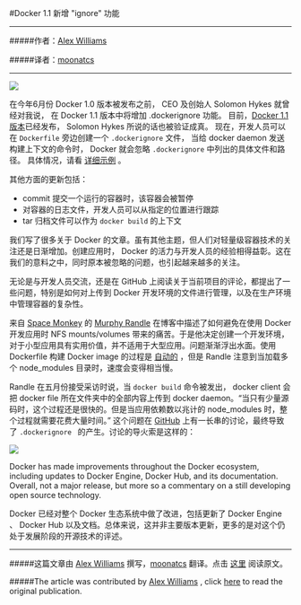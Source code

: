 
#Docker 1.1 新增 "ignore" 功能

***

#####作者：[Alex Williams](https://twitter.com/alexwilliams)

#####译者：[moonatcs](https://code.csdn.net/moonatcs)

***

![](http://thenewstack.io/wp-content/uploads/2014/04/homepage-docker-logo.png)

在今年6月份 Docker 1.0 版本被发布之前， CEO 及创始人 Solomon Hykes 就曾经对我说，
在 Docker 1.1 版本中将增加 .dockerignore 功能。
目前，[Docker 1.1 版本](http://blog.docker.com/2014/07/announcing-docker-1-1/)已经发布，
Solomon Hykes 所说的话也被验证成真。
现在，开发人员可以在 `Dockerfile` 旁边创建一个 `.dockerignore` 文件，
当给 docker daemon 发送构建上下文的命令时，
Docker 就会忽略 `.dockerignore` 中列出的具体文件和路径。
具体情况，请看 [详细示例](https://github.com/docker/docker/blob/master/.dockerignore) 。

其他方面的更新包括：

* commit 提交一个运行的容器时，该容器会被暂停
* 对容器的日志文件，开发人员可以从指定的位置进行跟踪
* tar 归档文件可以作为 `docker build` 的上下文

我们写了很多关于 Docker 的文章。虽有其他主题，但人们对轻量级容器技术的关注还是日渐增加。创建应用时， Docker 的活力与开发人员的经验相得益彰。这在我们的意料之中，同时原本被忽略的问题，也引起越来越多的关注。

无论是与开发人员交流，还是在 GitHub 上阅读关于当前项目的评论，都提出了一些问题，特别是如何对上传到 Docker 开发环境的文件进行管理，以及在生产环境中管理容器的复杂性。

来自 [Space Monkey](https://www.spacemonkey.com/) 的 [Murphy Randle](http://murphyrandle.svbtle.com/vittles-for-developing-nodejs-apps-in-docker) 在博客中描述了如何避免在使用 Docker 开发应用时 NFS mounts/volumes 带来的痛苦。于是他决定创建一个开发环境，对于小型应用具有实用价值，并不适用于大型应用。问题渐渐浮出水面。使用 Dockerfile 构建 Docker image 的过程是 [自动的](https://www.digitalocean.com/community/articles/docker-explained-using-dockerfiles-to-automate-building-of-images) ，但是 Randle 注意到当加载多个 node_modules 目录时，速度会变得相当慢。

Randle 在五月份接受采访时说，当 `docker build` 命令被发出， docker client 会把  docker file 所在文件夹中的全部内容上传到 docker daemon。“当只有少量源码时，这个过程还是很快的。但是当应用依赖数以兆计的 node_modules 时，整个过程就需要花费大量时间。” 这个问题在 [GitHub](https://github.com/docker/docker/issues/2224)  上有一长串的讨论，最终导致了 `.dockerignore ` 的产生。讨论的导火索是这样的：

![](http://thenewstack.io/wp-content/uploads/2014/06/dockerignore.png)

Docker  has made improvements throughout the Docker ecosystem, including updates to Docker Engine, Docker Hub, and its documentation. Overall, not a major release, but more so a commentary on a still developing open source technology.

Docker 已经对整个 Docker 生态系统中做了改进，包括更新了 Docker Engine 、 Docker Hub 以及文档。总体来说，这并非主要版本更新，更多的是对这个仍处于发展阶段的开源技术的评述。

***

#####这篇文章由 [Alex Williams](https://twitter.com/alexwilliams) 撰写，[moonatcs](https://code.csdn.net/moonatcs) 翻译。点击 [这里](http://thenewstack.io/docker-1-1-released-and-with-it-a-new-ignore-functionality/) 阅读原文。

#####The article was contributed by [Alex Williams](https://twitter.com/alexwilliams) , click [here](http://thenewstack.io/docker-1-1-released-and-with-it-a-new-ignore-functionality/) to read the original publication.

 
 
